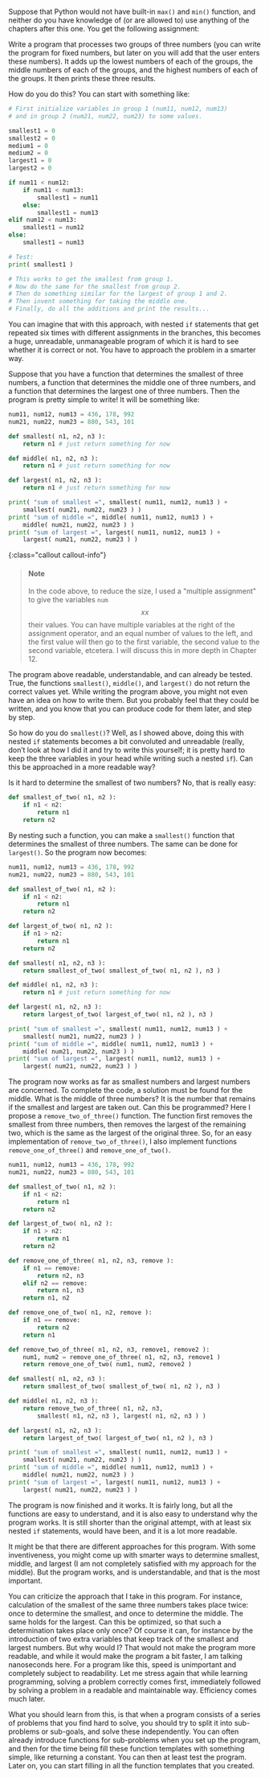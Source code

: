 Suppose that Python would not have built-in `max()` and `min()`
function, and neither do you have knowledge of (or are allowed to) use
anything of the chapters after this one. You get the following
assignment:

Write a program that processes two groups of three numbers (you can
write the program for fixed numbers, but later on you will add that the
user enters these numbers). It adds up the lowest numbers of each of the
groups, the middle numbers of each of the groups, and the highest
numbers of each of the groups. It then prints these three results.

How do you do this? You can start with something like:

```python
# First initialize variables in group 1 (num11, num12, num13)
# and in group 2 (num21, num22, num23) to some values.

smallest1 = 0
smallest2 = 0
medium1 = 0
medium2 = 0
largest1 = 0
largest2 = 0

if num11 < num12:
    if num11 < num13:
        smallest1 = num11
    else:
        smallest1 = num13
elif num12 < num13:
    smallest1 = num12
else:
    smallest1 = num13

# Test:
print( smallest1 )

# This works to get the smallest from group 1.
# Now do the same for the smallest from group 2.
# Then do something similar for the largest of group 1 and 2.
# Then invent something for taking the middle one.
# Finally, do all the additions and print the results...
```

You can imagine that with this approach, with nested `if` statements
that get repeated six times with different assignments in the branches,
this becomes a huge, unreadable, unmanageable program of which it is
hard to see whether it is correct or not. You have to approach the
problem in a smarter way.

Suppose that you have a function that determines the smallest of three
numbers, a function that determines the middle one of three numbers, and
a function that determines the largest one of three numbers. Then the
program is pretty simple to write! It will be something like:

```python
num11, num12, num13 = 436, 178, 992
num21, num22, num23 = 880, 543, 101

def smallest( n1, n2, n3 ):
    return n1 # just return something for now

def middle( n1, n2, n3 ):
    return n1 # just return something for now

def largest( n1, n2, n3 ):
    return n1 # just return something for now

print( "sum of smallest =", smallest( num11, num12, num13 ) +
    smallest( num21, num22, num23 ) )
print( "sum of middle =", middle( num11, num12, num13 ) +
    middle( num21, num22, num23 ) )
print( "sum of largest =", largest( num11, num12, num13 ) +
    largest( num21, num22, num23 ) )
```

{:class="callout callout-info"}
> #### Note
> In the code above, to reduce the size, I used a "multiple assignment" to give the variables `num`$$xx$$ their values. You can have multiple variables at the right of the assignment operator, and an equal number of values to the left, and the first value will then go to the first variable, the second value to the second variable, etcetera. I will discuss this in more depth in Chapter 12.

The program above readable, understandable, and can already be tested.
True, the functions `smallest()`, `middle()`, and `largest()` do not
return the correct values yet. While writing the program above, you
might not even have an idea on how to write them. But you probably feel
that they could be written, and you know that you can produce code for
them later, and step by step.

So how do you do `smallest()`? Well, as I showed above, doing this with
nested `if` statements becomes a bit convoluted and unreadable (really,
don’t look at how I did it and try to write this yourself; it is pretty
hard to keep the three variables in your head while writing such a
nested `if`). Can this be approached in a more readable way?

Is it hard to determine the smallest of two numbers? No, that is really
easy:

```python
def smallest_of_two( n1, n2 ):
    if n1 < n2:
        return n1
    return n2
```

By nesting such a function, you can make a `smallest()` function that
determines the smallest of three numbers. The same can be done for
`largest()`. So the program now becomes:

```python
num11, num12, num13 = 436, 178, 992
num21, num22, num23 = 880, 543, 101

def smallest_of_two( n1, n2 ):
    if n1 < n2:
        return n1
    return n2

def largest_of_two( n1, n2 ):
    if n1 > n2:
        return n1
    return n2

def smallest( n1, n2, n3 ):
    return smallest_of_two( smallest_of_two( n1, n2 ), n3 )

def middle( n1, n2, n3 ):
    return n1 # just return something for now

def largest( n1, n2, n3 ):
    return largest_of_two( largest_of_two( n1, n2 ), n3 )

print( "sum of smallest =", smallest( num11, num12, num13 ) +
    smallest( num21, num22, num23 ) )
print( "sum of middle =", middle( num11, num12, num13 ) +
    middle( num21, num22, num23 ) )
print( "sum of largest =", largest( num11, num12, num13 ) +
    largest( num21, num22, num23 ) )
```

The program now works as far as smallest numbers and largest numbers are
concerned. To complete the code, a solution must be found for the
middle. What is the middle of three numbers? It is the number that
remains if the smallest and largest are taken out. Can this be
programmed? Here I propose a `remove_two_of_three()` function. The
function first removes the smallest from three numbers, then removes the
largest of the remaining two, which is the same as the largest of the
original three. So, for an easy implementation of
`remove_two_of_three()`, I also implement functions
`remove_one_of_three()` and `remove_one_of_two()`.

```python
num11, num12, num13 = 436, 178, 992
num21, num22, num23 = 880, 543, 101

def smallest_of_two( n1, n2 ):
    if n1 < n2:
        return n1
    return n2

def largest_of_two( n1, n2 ):
    if n1 > n2:
        return n1
    return n2

def remove_one_of_three( n1, n2, n3, remove ):
    if n1 == remove:
        return n2, n3
    elif n2 == remove:
        return n1, n3
    return n1, n2

def remove_one_of_two( n1, n2, remove ):
    if n1 == remove:
        return n2
    return n1

def remove_two_of_three( n1, n2, n3, remove1, remove2 ):
    num1, num2 = remove_one_of_three( n1, n2, n3, remove1 )
    return remove_one_of_two( num1, num2, remove2 )

def smallest( n1, n2, n3 ):
    return smallest_of_two( smallest_of_two( n1, n2 ), n3 )

def middle( n1, n2, n3 ):
    return remove_two_of_three( n1, n2, n3,
        smallest( n1, n2, n3 ), largest( n1, n2, n3 ) )

def largest( n1, n2, n3 ):
    return largest_of_two( largest_of_two( n1, n2 ), n3 )

print( "sum of smallest =", smallest( num11, num12, num13 ) +
    smallest( num21, num22, num23 ) )
print( "sum of middle =", middle( num11, num12, num13 ) +
    middle( num21, num22, num23 ) )
print( "sum of largest =", largest( num11, num12, num13 ) +
    largest( num21, num22, num23 ) )
```

The program is now finished and it works. It is fairly long, but all the
functions are easy to understand, and it is also easy to understand why
the program works. It is still shorter than the original attempt, with
at least six nested `if` statements, would have been, and it is a lot
more readable.

It might be that there are different approaches for this program. With
some inventiveness, you might come up with smarter ways to determine
smallest, middle, and largest (I am not completely satisfied with my
approach for the middle). But the program works, and is understandable,
and that is the most important.

You can criticize the approach that I take in this program. For
instance, calculation of the smallest of the same three numbers takes
place twice: once to determine the smallest, and once to determine the
middle. The same holds for the largest. Can this be optimized, so that
such a determination takes place only once? Of course it can, for
instance by the introduction of two extra variables that keep track of
the smallest and largest numbers. But why would I? That would not make
the program more readable, and while it would make the program a bit
faster, I am talking nanoseconds here. For a program like this, speed is
unimportant and completely subject to readability. Let me stress again
that while learning programming, solving a problem correctly comes
first, immediately followed by solving a problem in a readable and
maintainable way. Efficiency comes much later.

What you should learn from this, is that when a program consists of a
series of problems that you find hard to solve, you should try to split
it into sub-problems or sub-goals, and solve these independently. You
can often already introduce functions for sub-problems when you set up
the program, and then for the time being fill these function templates
with something simple, like returning a constant. You can then at least
test the program. Later on, you can start filling in all the function
templates that you created.
